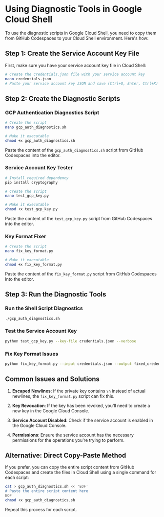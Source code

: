 # Using Diagnostic Tools in Google Cloud Shell

To use the diagnostic scripts in Google Cloud Shell, you need to copy them from GitHub Codespaces to your Cloud Shell environment. Here's how:

## Step 1: Create the Service Account Key File

First, make sure you have your service account key file in Cloud Shell:

```bash
# Create the credentials.json file with your service account key
nano credentials.json
# Paste your service account key JSON and save (Ctrl+O, Enter, Ctrl+X)
```

## Step 2: Create the Diagnostic Scripts

### GCP Authentication Diagnostics Script

```bash
# Create the script
nano gcp_auth_diagnostics.sh

# Make it executable
chmod +x gcp_auth_diagnostics.sh
```

Paste the content of the `gcp_auth_diagnostics.sh` script from GitHub Codespaces into the editor.

### Service Account Key Tester

```bash
# Install required dependency
pip install cryptography

# Create the script
nano test_gcp_key.py

# Make it executable
chmod +x test_gcp_key.py
```

Paste the content of the `test_gcp_key.py` script from GitHub Codespaces into the editor.

### Key Format Fixer

```bash
# Create the script
nano fix_key_format.py

# Make it executable
chmod +x fix_key_format.py
```

Paste the content of the `fix_key_format.py` script from GitHub Codespaces into the editor.

## Step 3: Run the Diagnostic Tools

### Run the Shell Script Diagnostics

```bash
./gcp_auth_diagnostics.sh
```

### Test the Service Account Key

```bash
python test_gcp_key.py --key-file credentials.json --verbose
```

### Fix Key Format Issues

```bash
python fix_key_format.py --input credentials.json --output fixed_credentials.json
```

## Common Issues and Solutions

1. **Escaped Newlines**: If the private key contains `\n` instead of actual newlines, the `fix_key_format.py` script can fix this.

2. **Key Revocation**: If the key has been revoked, you'll need to create a new key in the Google Cloud Console.

3. **Service Account Disabled**: Check if the service account is enabled in the Google Cloud Console.

4. **Permissions**: Ensure the service account has the necessary permissions for the operations you're trying to perform.

## Alternative: Direct Copy-Paste Method

If you prefer, you can copy the entire script content from GitHub Codespaces and create the files in Cloud Shell using a single command for each script:

```bash
cat > gcp_auth_diagnostics.sh << 'EOF'
# Paste the entire script content here
EOF
chmod +x gcp_auth_diagnostics.sh
```

Repeat this process for each script.
